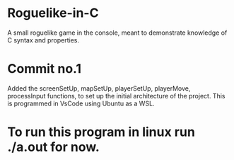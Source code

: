 # Roguelike-in-C
A small roguelike game in the console, meant to demonstrate knowledge of C syntax and properties.
# Commit no.1
Added the screenSetUp, mapSetUp, playerSetUp, playerMove, processInput functions, to set up the initial architecture of the project.
This is programmed in VsCode using Ubuntu as a WSL.
# To run this program in linux run ./a.out for now.
